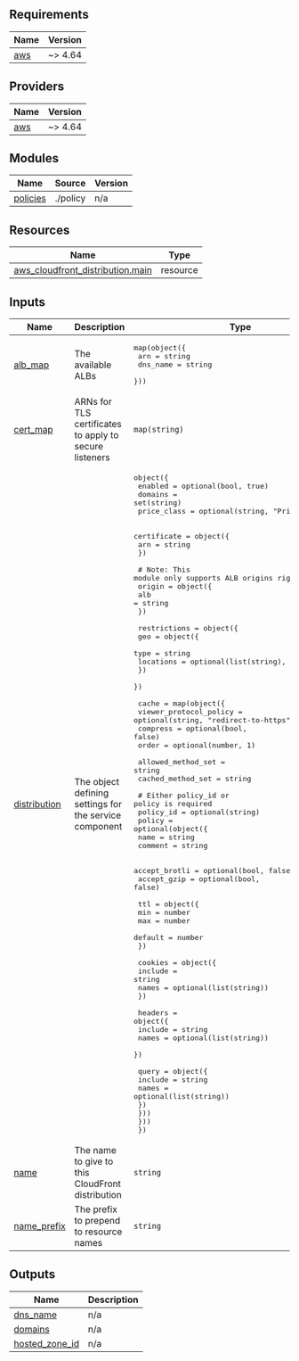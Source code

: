 <!-- BEGIN_TF_DOCS -->
## Requirements

| Name | Version |
|------|---------|
| <a name="requirement_aws"></a> [aws](#requirement\_aws) | ~> 4.64 |

## Providers

| Name | Version |
|------|---------|
| <a name="provider_aws"></a> [aws](#provider\_aws) | ~> 4.64 |

## Modules

| Name | Source | Version |
|------|--------|---------|
| <a name="module_policies"></a> [policies](#module\_policies) | ./policy | n/a |

## Resources

| Name | Type |
|------|------|
| [aws_cloudfront_distribution.main](https://registry.terraform.io/providers/hashicorp/aws/latest/docs/resources/cloudfront_distribution) | resource |

## Inputs

| Name | Description | Type | Default | Required |
|------|-------------|------|---------|:--------:|
| <a name="input_alb_map"></a> [alb\_map](#input\_alb\_map) | The available ALBs | <pre>map(object({<br>    arn      = string<br>    dns_name = string<br>  }))</pre> | n/a | yes |
| <a name="input_cert_map"></a> [cert\_map](#input\_cert\_map) | ARNs for TLS certificates to apply to secure listeners | `map(string)` | n/a | yes |
| <a name="input_distribution"></a> [distribution](#input\_distribution) | The object defining settings for the service component | <pre>object({<br>    enabled     = optional(bool, true)<br>    domains     = set(string)<br>    price_class = optional(string, "PriceClass_100")<br><br>    certificate = object({<br>      arn = string<br>    })<br><br>    # Note: This module only supports ALB origins right now<br>    origin = object({<br>      alb = string<br>    })<br><br>    restrictions = object({<br>      geo = object({<br>        type      = string<br>        locations = optional(list(string), [])<br>      })<br>    })<br><br>    cache = map(object({<br>      viewer_protocol_policy = optional(string, "redirect-to-https")<br>      compress               = optional(bool, false)<br>      order                  = optional(number, 1)<br><br>      allowed_method_set = string<br>      cached_method_set  = string<br><br>      # Either policy_id or policy is required<br>      policy_id = optional(string)<br>      policy = optional(object({<br>        name    = string<br>        comment = string<br><br>        accept_brotli = optional(bool, false)<br>        accept_gzip   = optional(bool, false)<br><br>        ttl = object({<br>          min     = number<br>          max     = number<br>          default = number<br>        })<br><br>        cookies = object({<br>          include = string<br>          names   = optional(list(string))<br>        })<br><br>        headers = object({<br>          include = string<br>          names   = optional(list(string))<br>        })<br><br>        query = object({<br>          include = string<br>          names   = optional(list(string))<br>        })<br>      }))<br>    }))<br>  })</pre> | n/a | yes |
| <a name="input_name"></a> [name](#input\_name) | The name to give to this CloudFront distribution | `string` | n/a | yes |
| <a name="input_name_prefix"></a> [name\_prefix](#input\_name\_prefix) | The prefix to prepend to resource names | `string` | n/a | yes |

## Outputs

| Name | Description |
|------|-------------|
| <a name="output_dns_name"></a> [dns\_name](#output\_dns\_name) | n/a |
| <a name="output_domains"></a> [domains](#output\_domains) | n/a |
| <a name="output_hosted_zone_id"></a> [hosted\_zone\_id](#output\_hosted\_zone\_id) | n/a |
<!-- END_TF_DOCS -->